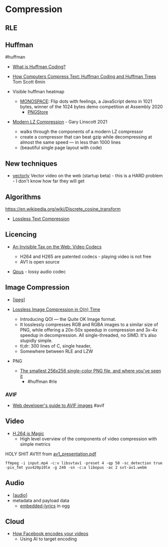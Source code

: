 Compression
===========

RLE
---

Huffman
-------
#huffman
* [What is Huffman Coding?](https://www.baseclass.io/huffman-coding/) 
* [How Computers Compress Text: Huffman Coding and Huffman Trees](https://www.youtube.com/watch?v=JsTptu56GM8&list=PL96C35uN7xGLLeET0dOWaKHkAlPsrkcha&index=3) Tom Scott 6min


* Visible huffman heatmap
    * [MONOSPACE](http://www.p01.org/MONOSPACE/): Flip dots with feelings, a JavaScript demo in 1021 bytes, winner of the 1024 bytes demo competition at Assembly 2020
        * [PNGStore](https://www.iamcal.com/png-store/)

* [Modern LZ Compression](https://glinscott.github.io/lz/index.html) - Gary Linscott 2021
    * walks through the components of a modern LZ compressor
    * create a compressor that can beat gzip while decompressing at almost the same speed — in less than 1000 lines
    * (beautiful single page layout with code)


New techniques
--------------
* [vectorly](https://vectorly.io/) Vector video on the web (startup beta) - this is a HARD problem - I don't know how far they will get

Algorithms
-----------

https://en.wikipedia.org/wiki/Discrete_cosine_transform

* [Lossless Text Compression](https://bilalonureskili.com/files/LTC_en.pdf)

Licencing
---------

* [An Invisible Tax on the Web: Video Codecs](https://blog.mozilla.org/blog/2018/07/11/royalty-free-web-video-codecs/)
    * H264 and H265 are patented codecs - playing video is not free
    * AV1 is open source

* [Qpus](https://wiki.xiph.org/OpusFAQ) - lossy audio codec


Image Compression
-----------------

* [[jpeg]]

* [Lossless Image Compression in O(n) Time](https://phoboslab.org/log/2021/11/qoi-fast-lossless-image-compression)
    * Introducing QOI — the Quite OK Image format. 
    * It losslessly compresses RGB and RGBA images to a similar size of PNG, while offering a 20x-50x speedup in compression and 3x-4x speedup in decompression. All single-threaded, no SIMD. It's also stupidly simple.
    * tl;dr: 300 lines of C, single header, 
    * Somewhere between RLE and LZW

* PNG
    * [The smallest 256x256 single-color PNG file, and where you've seen it](https://www.mjt.me.uk/posts/smallest-png/)
        * #huffman #rle

### AVIF
* [Web developer's guide to AVIF images](https://darekkay.com/blog/avif-images/) #avif


Video
-----

* [H.264 is Magic](https://sidbala.com/h-264-is-magic/)
    * High level overview of the components of video compression with simple metrics

HOLY SHIT AV1!!!
from [av1_presentation.pdf](https://www.mlug-au.org/lib/exe/fetch.php?media=av1_presentation.pdf)
```
ffmpeg -i input.mp4 -c:v libsvtav1 -preset 4 -qp 50 -sc_detection true -pix_fmt yuv420p10le -g 240 -sn -c:a libopus -ac 2 svt-av1.webm
```

Audio
-----

* [[audio]]
* metadata and payload data
    * [embedded-lyrics](https://cweiske.de/tagebuch/embedded-lyrics.htm) in ogg

Cloud
-----

* [How Facebook encodes your videos](https://engineering.fb.com/2021/04/05/video-engineering/how-facebook-encodes-your-videos/)
    * Using AI to target encoding

[//begin]: # "Autogenerated link references for markdown compatibility"
[jpeg]: jpeg.md "JPEG"
[audio]: audio.md "Audio"
[//end]: # "Autogenerated link references"